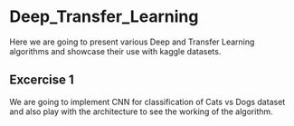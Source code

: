 # Deep_Transfer_Learning
Here we are going to present various Deep and Transfer Learning algorithms and showcase their use with kaggle datasets.

## Excercise 1
We are going to implement CNN for classification of Cats vs Dogs dataset and also play with the architecture to see the working of the algorithm. 
